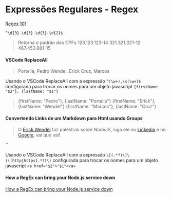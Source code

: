 # Expressões Regulares - Regex

[Regex 101](https://regex101.com)

`^\d{3}.\d{3}.\d{3}-\d{2}$`

> Retorna o padrão dos CPFs
> 123.123.123-14
> 321.321.321-12
> 467.453.981-15

#### VSCode ReplaceAll

> Portella, Pedro
> Wendel, Erick
> Cruz, Marcos

Usando o VSCode ReplaceAll com a expressão `^(\w+),\s(\w+)$` configurada para trocar os nomes para um objeto javascript `{firstName: "$2"}, {lastName: "$1"}`

> {firstName: "Pedro"}, {lastName: "Portella"}
> {firstName: "Erick"}, {lastName: "Wendel"}
> {firstName: "Marcos"}, {lastName: "Cruz"}

#### Convertendo Links de um Markdown para Html usando Groups

> O [Erick Wendel](https://erickwendel.com) faz palestras sobre NodeJS, siga ele no [Linkedin](https://www.linkedin.com/in/erickwendel) e no [Google](https://google.com), vai que vai!

``

Usando o VSCode ReplaceAll com a expressão `\[(.*?)\]\(([http|https].*?)\)` configurada para trocar os nomes para um objeto javascript `<a href="$2">"$1"</a>`

#### How a RegEx can bring your Node.js service down

[How a RegEx can bring your Node.js service down](https://medium.com/@lirantal/node-js-pitfalls-how-a-regex-can-bring-your-system-down-cbf1dc6c4e02)